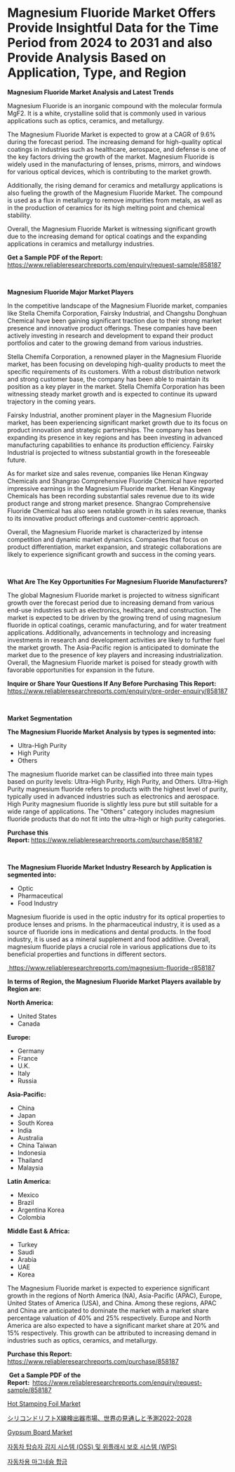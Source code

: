 <p><h1>Magnesium Fluoride Market Offers Provide Insightful Data for the Time Period from 2024 to 2031 and also Provide Analysis Based on Application, Type, and Region</h1></p><p><strong>Magnesium Fluoride Market Analysis and Latest Trends</strong></p>
<p><p>Magnesium Fluoride is an inorganic compound with the molecular formula MgF2. It is a white, crystalline solid that is commonly used in various applications such as optics, ceramics, and metallurgy.</p><p>The Magnesium Fluoride Market is expected to grow at a CAGR of 9.6% during the forecast period. The increasing demand for high-quality optical coatings in industries such as healthcare, aerospace, and defense is one of the key factors driving the growth of the market. Magnesium Fluoride is widely used in the manufacturing of lenses, prisms, mirrors, and windows for various optical devices, which is contributing to the market growth.</p><p>Additionally, the rising demand for ceramics and metallurgy applications is also fueling the growth of the Magnesium Fluoride Market. The compound is used as a flux in metallurgy to remove impurities from metals, as well as in the production of ceramics for its high melting point and chemical stability.</p><p>Overall, the Magnesium Fluoride Market is witnessing significant growth due to the increasing demand for optical coatings and the expanding applications in ceramics and metallurgy industries.</p></p>
<p><strong>Get a Sample PDF of the Report:&nbsp;</strong> <a href="https://www.reliableresearchreports.com/enquiry/request-sample/858187">https://www.reliableresearchreports.com/enquiry/request-sample/858187</a></p>
<p>&nbsp;</p>
<p><strong>Magnesium Fluoride Major Market Players</strong></p>
<p><p>In the competitive landscape of the Magnesium Fluoride market, companies like Stella Chemifa Corporation, Fairsky Industrial, and Changshu Donghuan Chemical have been gaining significant traction due to their strong market presence and innovative product offerings. These companies have been actively investing in research and development to expand their product portfolios and cater to the growing demand from various industries.</p><p>Stella Chemifa Corporation, a renowned player in the Magnesium Fluoride market, has been focusing on developing high-quality products to meet the specific requirements of its customers. With a robust distribution network and strong customer base, the company has been able to maintain its position as a key player in the market. Stella Chemifa Corporation has been witnessing steady market growth and is expected to continue its upward trajectory in the coming years.</p><p>Fairsky Industrial, another prominent player in the Magnesium Fluoride market, has been experiencing significant market growth due to its focus on product innovation and strategic partnerships. The company has been expanding its presence in key regions and has been investing in advanced manufacturing capabilities to enhance its production efficiency. Fairsky Industrial is projected to witness substantial growth in the foreseeable future.</p><p>As for market size and sales revenue, companies like Henan Kingway Chemicals and Shangrao Comprehensive Fluoride Chemical have reported impressive earnings in the Magnesium Fluoride market. Henan Kingway Chemicals has been recording substantial sales revenue due to its wide product range and strong market presence. Shangrao Comprehensive Fluoride Chemical has also seen notable growth in its sales revenue, thanks to its innovative product offerings and customer-centric approach.</p><p>Overall, the Magnesium Fluoride market is characterized by intense competition and dynamic market dynamics. Companies that focus on product differentiation, market expansion, and strategic collaborations are likely to experience significant growth and success in the coming years.</p></p>
<p>&nbsp;</p>
<p><strong>What Are The Key Opportunities For Magnesium Fluoride Manufacturers?</strong></p>
<p><p>The global Magnesium Fluoride market is projected to witness significant growth over the forecast period due to increasing demand from various end-use industries such as electronics, healthcare, and construction. The market is expected to be driven by the growing trend of using magnesium fluoride in optical coatings, ceramic manufacturing, and for water treatment applications. Additionally, advancements in technology and increasing investments in research and development activities are likely to further fuel the market growth. The Asia-Pacific region is anticipated to dominate the market due to the presence of key players and increasing industrialization. Overall, the Magnesium Fluoride market is poised for steady growth with favorable opportunities for expansion in the future.</p></p>
<p><strong>Inquire or Share Your Questions If Any Before Purchasing This Report:</strong> <a href="https://www.reliableresearchreports.com/enquiry/pre-order-enquiry/858187">https://www.reliableresearchreports.com/enquiry/pre-order-enquiry/858187</a></p>
<p>&nbsp;</p>
<p><strong>Market Segmentation</strong></p>
<p><strong>The Magnesium Fluoride Market Analysis by types is segmented into:</strong></p>
<p><ul><li>Ultra-High Purity</li><li>High Purity</li><li>Others</li></ul></p>
<p><p>The magnesium fluoride market can be classified into three main types based on purity levels: Ultra-High Purity, High Purity, and Others. Ultra-High Purity magnesium fluoride refers to products with the highest level of purity, typically used in advanced industries such as electronics and aerospace. High Purity magnesium fluoride is slightly less pure but still suitable for a wide range of applications. The "Others" category includes magnesium fluoride products that do not fit into the ultra-high or high purity categories.</p></p>
<p><strong>Purchase this Report:&nbsp;</strong><a href="https://www.reliableresearchreports.com/purchase/858187">https://www.reliableresearchreports.com/purchase/858187</a></p>
<p>&nbsp;</p>
<p><strong>The Magnesium Fluoride Market Industry Research by Application is segmented into:</strong></p>
<p><ul><li>Optic</li><li>Pharmaceutical</li><li>Food Industry</li></ul></p>
<p><p>Magnesium fluoride is used in the optic industry for its optical properties to produce lenses and prisms. In the pharmaceutical industry, it is used as a source of fluoride ions in medications and dental products. In the food industry, it is used as a mineral supplement and food additive. Overall, magnesium fluoride plays a crucial role in various applications due to its beneficial properties and functions in different sectors.</p></p>
<p><a href="https://www.reliableresearchreports.com/magnesium-fluoride-r858187">&nbsp;https://www.reliableresearchreports.com/magnesium-fluoride-r858187</a></p>
<p><strong>In terms of Region, the Magnesium Fluoride Market Players available by Region are:</strong></p>
<p>
    <p> <strong> North America: </strong>
        <ul>
            <li>United States</li>
            <li>Canada</li>
        </ul>
        </p> 
    <p> <strong> Europe: </strong>
        <ul>
            <li>Germany</li>
            <li>France</li>
            <li>U.K.</li>
            <li>Italy</li>
            <li>Russia</li>
        </ul>
        </p> 
    <p> <strong> Asia-Pacific: </strong>
        <ul>
            <li>China</li>
            <li>Japan</li>
            <li>South Korea</li>
            <li>India</li>
            <li>Australia</li>
            <li>China Taiwan</li>
            <li>Indonesia</li>
            <li>Thailand</li>
            <li>Malaysia</li>
        </ul>
        </p> 
    <p> <strong> Latin America: </strong>
        <ul>
            <li>Mexico</li>
            <li>Brazil</li>
            <li>Argentina Korea</li>
            <li>Colombia</li>
        </ul>
        </p> 
    <p> <strong> Middle East & Africa: </strong>
        <ul>
            <li>Turkey</li>
            <li>Saudi</li>
            <li>Arabia</li>
            <li>UAE</li>
            <li>Korea</li>
        </ul>
    </p>
    </p>
<p><p>The Magnesium Fluoride market is expected to experience significant growth in the regions of North America (NA), Asia-Pacific (APAC), Europe, United States of America (USA), and China. Among these regions, APAC and China are anticipated to dominate the market with a market share percentage valuation of 40% and 25% respectively. Europe and North America are also expected to have a significant market share at 20% and 15% respectively. This growth can be attributed to increasing demand in industries such as optics, ceramics, and metallurgy.</p></p>
<p><strong>Purchase this Report: </strong><a href="https://www.reliableresearchreports.com/purchase/858187">https://www.reliableresearchreports.com/purchase/858187</a></p>
<p>&nbsp;<strong>Get a Sample PDF of the Report:&nbsp;&nbsp;</strong><a href="https://www.reliableresearchreports.com/enquiry/request-sample/858187">https://www.reliableresearchreports.com/enquiry/request-sample/858187</a></p>
<p><strong></strong></p>
<p><p><a href="https://github.com/rakibtthstu9900/Market-Research-Report-List-1/blob/main/hot-stamping-foil-market.md">Hot Stamping Foil Market</a></p><p><a href="https://github.com/KenyonJohns/Market-Research-Report-List-1/blob/main/9612635130314.md">シリコンドリフトX線検出器市場、世界の見通しと予測2022-2028</a></p><p><a href="https://github.com/madrenesphilippe/Market-Research-Report-List-1/blob/main/gypsum-board-market.md">Gypsum Board Market</a></p><p><a href="https://github.com/hasanrajibul387/Market-Research-Report-List-1/blob/main/7201637118342.md">자동차 탑승자 감지 시스템 (OSS) 및 위플래시 보호 시스템 (WPS)</a></p><p><a href="https://github.com/victorsharp87978/Market-Research-Report-List-1/blob/main/8171149118341.md">자동차용 마그네슘 합금</a></p></p>